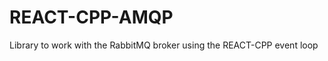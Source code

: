 REACT-CPP-AMQP
==============

Library to work with the RabbitMQ broker using the REACT-CPP event loop
